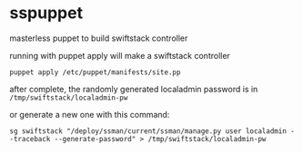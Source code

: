 # sspuppet
masterless puppet to build swiftstack controller

running with puppet apply will make a swiftstack controller
```
puppet apply /etc/puppet/manifests/site.pp
```

after complete, the randomly generated localadmin password is in `/tmp/swiftstack/localadmin-pw`

or generate a new one with this command:
```
sg swiftstack "/deploy/ssman/current/ssman/manage.py user localadmin --traceback --generate-password" > /tmp/swiftstack/localadmin-pw
```


